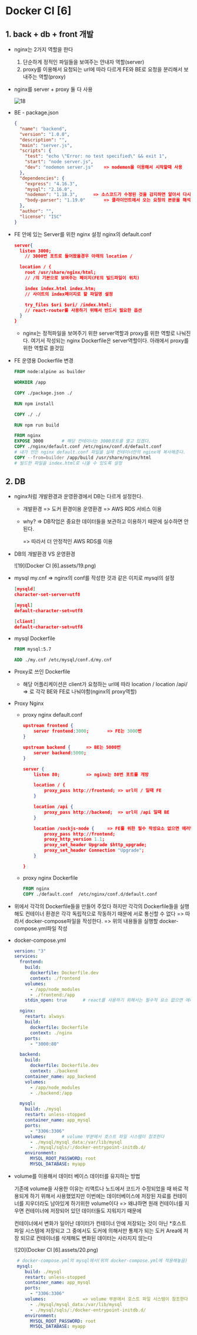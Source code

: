 # Docker CI [6]



## 1. back + db + front 개발

- nginx는 2가지 역할을 한다

  1. 단순하게 정적인 파일들을 보여주는 안내자 역할(server)
  2. proxy를 이용해서 요청되는 url에 따라 다르게 FE와 BE로 요청을 분리해서 보내주는 역할(proxy)

- nginx를 server + proxy 둘 다 사용

  ![18](C:\Users\임건호\Desktop\Docker_CI\Docker_images\18.png)

- BE - package.json

  ```json
  {
    "name": "backend",
    "version": "1.0.0",
    "description": "",
    "main": "server.js",
    "scripts": {
      "test": "echo \"Error: no test specified\" && exit 1",
      "start": "node server.js",
      "dev": "nodemon server.js"	=> nodemon을 이용해서 시작할때 사용
    },
    "dependencies": {
      "express": "4.16.3",
      "mysql": "2.16.0",
      "nodemon": "1.18.3",		=> 소스코드가 수정된 것을 감지하면 알아서 다시 적용해줌
      "body-parser": "1.19.0"		=> 클라이언트에서 오는 요청의 본문을 해석해주는 미들웨어
    },
    "author": "",
    "license": "ISC"
  }
  ```

- FE 안에 있는 Server를 위한 nginx 설정 nginx의 default.conf 

  ```json
  server{
    listen 3000;			
      // 3000번 포트로 들어왔을경우 아래의 location /
  
    location / {
      root /usr/share/nginx/html;	
      // /의 기본으로 보여주는 페이지(FE의 빌드파일이 위치)
  
      index index.html index.htm;	
      // 사이트의 index페이지로 할 파일명 설정
  
      try_files $uri $uri/ /index.html;	
      // react-router를 사용하기 위해서 반드시 필요한 옵션
    }
  }
  ```

  - nginx는 정적파일을 보여주기 위한 server역할과 proxy를 위한 역할로 나눠진다.
    여기서 작성되는 nginx Dockerfile은 server역할이다. 아래에서 proxy를 위한 역할로 쓸것임

- FE 운영용 Dockerfile 변경

  ```dockerfile
  FROM node:alpine as builder
  
  WORKDIR /app
  
  COPY ./package.json ./
  
  RUN npm install
  
  COPY ./ ./
  
  RUN npm run build
  
  FROM nginx
  EXPOSE 3000		# 해당 컨테이너는 3000포트를 열고 있겠다.
  COPY ./nginx/default.conf /etc/nginx/conf.d/default.conf	
  # 내가 만든 nginx default.conf 파일을 실제 컨테이너안의 nginx에 복사해준다. 
  COPY --from=builder /app/build /usr/share/nginx/html	
  # 빌드한 파일을 index.html로 나올 수 있도록 설정
  ```



## 2. DB

- nginx처럼 개발환경과 운영환경에서 DB는 다르게 설정한다.

  - 개발환경 => 도커 환경이용
    운영환경 => AWS RDS 서비스 이용

  - why? 
    => DB작업은 중요한 데이터들을 보관하고 이용하기 때문에 실수하면 안된다. 

    => 따라서 더 안정적인 AWS RDS를 이용

- DB의 개발환경 VS 운영환경

  ![19](Docker CI [6].assets/19.png)

- mysql my.cnf	=> nginx의 conf를 작성한 것과 같은 이치로 mysql의 설정 

  ```json
  [mysqld]
  character-set-server=utf8
  
  [mysql]
  default-character-set=utf8
  
  [client]
  default-character-set=utf8
  ```

- mysql Dockerfile

  ```dockerfile
  FROM mysql:5.7
  
  ADD ./my.cnf /etc/mysql/conf.d/my.cnf
  ```

- Proxy로 쓰인 Dockerfile

  - 해당 어플리케이션은 client가 요청하는 url에 따라
    location /
    location /api/ 
    => 로 각각 BE와 FE로 나눠야함(nginx의 proxy역할)

- Proxy Nginx

  - proxy nginx default.conf 

    ```json
    upstream frontend {
        server frontend:3000;		=> FE는 3000번
    }
    
    upstream backend {		=> BE는 5000번
        server backend:5000;
    }
    
    server {
        listen 80;			=> nginx는 80번 포트를 개방
    
        location / {
            proxy_pass http://frontend;	=> url이 / 일때 FE
        }
    
        location /api {
            proxy_pass http://backend;	=> url이 /api 일때 BE
        }
    
        location /sockjs-node {		=> FE를 위한 필수 작성요소 없으면 에러남
            proxy_pass http://frontend;
            proxy_http_version 1.1;
            proxy_set_header Upgrade $http_upgrade;
            proxy_set_header Connection "Upgrade";
        }
    
    }
    ```

  - proxy nginx Dockerfile

    ```dockerfile
    FROM nginx
    COPY ./default.conf  /etc/nginx/conf.d/default.conf
    ```



- 위에서 각각의 Dockerfile들을 만들어 주었다
  하지만 각각의 Dockerfile들을 실행해도 컨테이너 환경은 각각 독립적으로 작동하기 때문에 서로 통신할 수 없다
  => 따라서 docker-compose파일을 작성한다.
  => 위의 내용들을 실행할 docker-compose.yml파일 작성

- docker-compose.yml

  ```yaml
  version: "3"
  services:
    frontend:
      build:
        dockerfile: Dockerfile.dev
        context: ./frontend
      volumes:
        - /app/node_modules
        - ./frontend:/app
      stdin_open: true		# react를 사용하기 위해서는 필수적 요소 없으면 에러남
  
    nginx:
      restart: always
      build:
        dockerfile: Dockerfile
        context: ./nginx
      ports:
        - "3000:80"
  
    backend:
      build:
        dockerfile: Dockerfile.dev
        context: ./backend
      container_name: app_backend
      volumes:
        - /app/node_modules
        - ./backend:/app
  
    mysql:
      build: ./mysql
      restart: unless-stopped
      container_name: app_mysql
      ports:
        - "3306:3306"
      volumes:		# volume 부분에서 호스트 파일 시스템이 참조한다
        - ./mysql/mysql_data:/var/lib/mysql
        - ./mysql/sqls/:/docker-entrypoint-initdb.d/
      environment:
        MYSQL_ROOT_PASSWORD: root
        MYSQL_DATABASE: myapp
  ```

- volume를 이용해서 데이터 베이스 데이터를 유지하는 방법

  기존에 volume을 사용한 이유는 리액트나 노드에서 코드가 수정되었을 때 바로 적용되게 하기 
  위해서 사용했었지만
  이번에는 데이터베이스에 저장된 자료를 컨테이너를 지우더라도 남아있게 하기위한 volume이다
  => 왜냐하면 원래 컨테이너를 지우면 컨테이너에 저장되어 있던 데이터들도 지워지기 때문에

  컨테이너에서 변화가 일어난 데이터가 컨테이너 안에 저장되는 것이 아닌
  *호스트 파일 시스템에 저장되고 그 중에서도 도커에 의해서만 통제가 되는 도커 Area에 저장 되므로
  컨테이너를 삭제해도 변화된 데이터는 사라지지 않는다

  ![20](Docker CI [6].assets/20.png)

  ```yaml
   # docker-compose.yml의 mysql에서(위의 docker-compose.yml에 적용해놓음)
   mysql:
      build: ./mysql
      restart: unless-stopped
      container_name: app_mysql
      ports:
        - "3306:3306"
      volumes:				=> volume 부분에서 호스트 파일 시스템이 참조한다
        - ./mysql/mysql_data:/var/lib/mysql
        - ./mysql/sqls/:/docker-entrypoint-initdb.d/
      environment:
        MYSQL_ROOT_PASSWORD: root
        MYSQL_DATABASE: myapp
  ```

  